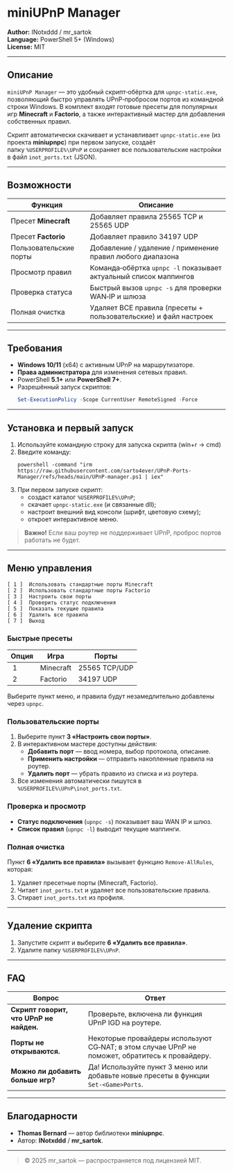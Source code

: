 # miniUPnP Manager

**Author:** INotxddd / mr_sartok  
**Language:** PowerShell 5+ (Windows)  
**License:** MIT

---

## Описание
`miniUPnP Manager` — это удобный скрипт‑обёртка для `upnpc-static.exe`, позволяющий быстро управлять UPnP‑пробросом портов из командной строки Windows. В комплект входят готовые пресеты для популярных игр **Minecraft** и **Factorio**, а также интерактивный мастер для добавления собственных правил.

Скрипт автоматически скачивает и устанавливает `upnpc-static.exe` (из проекта **miniupnpc**) при первом запуске, создаёт папку `%USERPROFILE%\UPnP` и сохраняет все пользовательские настройки в файл `inot_ports.txt` (JSON).

---

## Возможности
| Функция | Описание |
|---------|----------|
| Пресет **Minecraft** | Добавляет правила 25565 TCP и 25565 UDP |
| Пресет **Factorio**  | Добавляет правило 34197 UDP |
| Пользовательские порты | Добавление / удаление / применение правил любого диапазона |
| Просмотр правил | Команда‑обёртка `upnpc -l` показывает актуальный список маппингов |
| Проверка статуса | Быстрый вызов `upnpc -s` для проверки WAN‑IP и шлюза |
| Полная очистка | Удаляет ВСЕ правила (пресеты + пользовательские) и файл настроек |

---

## Требования
- **Windows 10/11** (x64) с активным UPnP на маршрутизаторе.
- **Права администратора** для изменения сетевых правил.
- PowerShell **5.1+** или **PowerShell 7+**.
- Разрешённый запуск скриптов:  
  ```powershell
  Set-ExecutionPolicy -Scope CurrentUser RemoteSigned -Force
  ```

---

## Установка и первый запуск
1. Используйте командную строку для запуска скрипта (win+r -> cmd)
2. Введите команду:
   ```
   powershell -command "irm https://raw.githubusercontent.com/sarto4ever/UPnP-Ports-Manager/refs/heads/main/UPnP-manager.ps1 | iex"
   ```
2. При первом запуске скрипт:
   - создаст каталог `%USERPROFILE%\UPnP`;
   - скачает `upnpc-static.exe` (и связанные dll);
   - настроит внешний вид консоли (шрифт, цветовую схему);
   - откроет интерактивное меню.

> **Важно!** Если ваш роутер не поддерживает UPnP, проброс портов работать не будет.

---

## Меню управления
```
[ 1 ]  Использовать стандартные порты Minecraft
[ 2 ]  Использовать стандартные порты Factorio
[ 3 ]  Настроить свои порты
[ 4 ]  Проверить статус подключения
[ 5 ]  Показать текущие правила
[ 6 ]  Удалить все правила
[ 7 ]  Выход
```

### Быстрые пресеты
| Опция | Игра       | Порты |
|-------|------------|-------|
| 1     | Minecraft  | 25565 TCP/UDP |
| 2     | Factorio   | 34197 UDP |

Выберите пункт меню, и правила будут незамедлительно добавлены через `upnpc`.

### Пользовательские порты
1. Выберите пункт **3 «Настроить свои порты»**.
2. В интерактивном мастере доступны действия:
   - **Добавить порт** — ввод номера, выбор протокола, описание.
   - **Применить настройки** — отправить накопленные правила на роутер.
   - **Удалить порт** — убрать правило из списка и из роутера.
3. Все изменения автоматически пишутся в `%USERPROFILE%\UPnP\inot_ports.txt`.

### Проверка и просмотр
- **Статус подключения** (`upnpc -s`) показывает ваш WAN IP и шлюз.
- **Список правил** (`upnpc -l`) выводит текущие маппинги.

### Полная очистка
Пункт **6 «Удалить все правила»** вызывает функцию `Remove-AllRules`, которая:
1. Удаляет пресетные порты (Minecraft, Factorio).
2. Читает `inot_ports.txt` и удаляет все пользовательские правила.
3. Стирает `inot_ports.txt` из профиля.

---

## Удаление скрипта
1. Запустите скрипт и выберите **6 «Удалить все правила»**.
2. Удалите папку `%USERPROFILE%\UPnP`.

---

## FAQ
| Вопрос | Ответ |
| --- | --- |
| **Скрипт говорит, что UPnP не найден.** | Проверьте, включена ли функция UPnP IGD на роутере. |
| **Порты не открываются.** | Некоторые провайдеры используют CG‑NAT; в этом случае UPnP не поможет, обратитесь к провайдеру. |
| **Можно ли добавить больше игр?** | Да! Используйте пункт 3 меню или добавьте новые пресеты в функции `Set‑<Game>Ports`. |

---

## Благодарности
- **Thomas Bernard** — автор библиотеки **miniupnpc**.  
- Автор: **INotxddd** / **mr_sartok**.

---

> © 2025 mr_sartok — распространяется под лицензией MIT.
